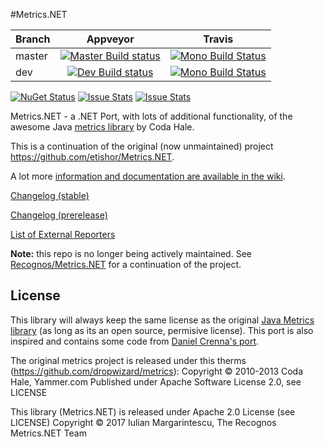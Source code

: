 #Metrics.NET

|Branch|Appveyor|Travis|
|------|:--------:|:------:|
|master|[![Master Build status](https://ci.appveyor.com/api/projects/status/me33pq0xqgpd4e7k/branch/master?svg=true)](https://ci.appveyor.com/project/hinteadan/metrics-net/branch/master)|[![Mono Build Status](https://travis-ci.org/Recognos/Metrics.NET.svg?branch=master)](https://travis-ci.org/Recognos/Metrics.NET)|
|dev   |[![Dev Build status](https://ci.appveyor.com/api/projects/status/me33pq0xqgpd4e7k/branch/dev?svg=true)](https://ci.appveyor.com/project/hinteadan/metrics-net/branch/dev)|[![Mono Build Status](https://travis-ci.org/Recognos/Metrics.NET.svg?branch=dev)](https://travis-ci.org/Recognos/Metrics.NET)|

[![NuGet Status](http://img.shields.io/nuget/v/Metrics.NET.svg)](https://www.nuget.org/packages/Metrics.NET/)
[![Issue Stats](http://www.issuestats.com/github/Recognos/Metrics.NET/badge/pr)](http://www.issuestats.com/github/Recognos/Metrics.NET)
[![Issue Stats](http://www.issuestats.com/github/Recognos/Metrics.NET/badge/issue)](http://www.issuestats.com/github/Recognos/Metrics.NET)

Metrics.NET - a .NET Port, with lots of additional functionality, of the awesome Java [metrics library](https://github.com/dropwizard/metrics) by Coda Hale.

This is a continuation of the original (now unmaintained) project https://github.com/etishor/Metrics.NET.

A lot more [information and documentation are available in the wiki](https://github.com/Recognos/Metrics.NET/wiki).

[Changelog (stable)](https://github.com/Recognos/Metrics.NET/blob/master/CHANGELOG.md)

[Changelog (prerelease)](https://github.com/Recognos/Metrics.NET/blob/dev/CHANGELOG.md)

[List of External Reporters](https://github.com/Recognos/Metrics.NET/wiki/External-Reporters)


**Note:** this repo is no longer being actively maintained. See [Recognos/Metrics.NET](https://github.com/Recognos/Metrics.NET) for a continuation of the project.

## License
This library will always keep the same license as the original [Java Metrics library](https://github.com/dropwizard/metrics) (as long as its an open source, permisive license). This port is also inspired and contains some code from [Daniel Crenna's port](https://github.com/danielcrenna/metrics-net).

The original metrics project is released under this therms (https://github.com/dropwizard/metrics):
Copyright © 2010-2013 Coda Hale, Yammer.com
Published under Apache Software License 2.0, see LICENSE

This library (Metrics.NET) is released under Apache 2.0 License (see LICENSE) 
Copyright © 2017 Iulian Margarintescu, The Recognos Metrics.NET Team
